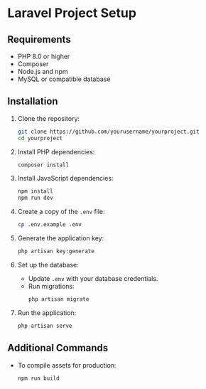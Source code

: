 # Laravel Project Setup

## Requirements
- PHP 8.0 or higher
- Composer
- Node.js and npm
- MySQL or compatible database

## Installation
1. Clone the repository:
   ```bash
   git clone https://github.com/yourusername/yourproject.git
   cd yourproject
   ```

2. Install PHP dependencies:
   ```bash
   composer install
   ```

3. Install JavaScript dependencies:
   ```bash
   npm install
   npm run dev
   ```

4. Create a copy of the `.env` file:
   ```bash
   cp .env.example .env
   ```

5. Generate the application key:
   ```bash
   php artisan key:generate
   ```

6. Set up the database:
   - Update `.env` with your database credentials.
   - Run migrations:
     ```bash
     php artisan migrate
     ```

7. Run the application:
   ```bash
   php artisan serve
   ```

## Additional Commands
- To compile assets for production:
  ```bash
  npm run build
  ```
